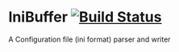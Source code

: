 

# IniBuffer [![Build Status](https://travis-ci.org/pascalenderli/IniBuffer.svg?branch=master)](https://travis-ci.org/pascalenderli/IniBuffer)
A Configuration file (ini format) parser and writer
